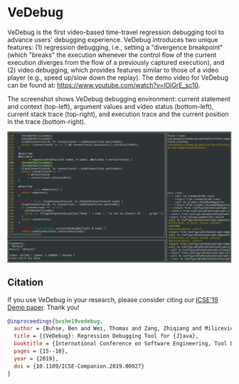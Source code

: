 # VeDebug

VeDebug is the first video-based time-travel regression debugging tool
to advance users' debugging experience. VeDebug introduces two unique
features: (1) regression debugging, i.e., setting a "divergence
breakpoint" (which "breaks" the execution whenever the control flow of
the current execution diverges from the flow of a previously captured
execution), and (2) video debugging, which provides features similar
to those of a video player (e.g., speed up/slow down the replay). The
demo video for VeDebug can be found at:
<https://www.youtube.com/watch?v=lOiGrE_sc10>.

The screenshot shows VeDebug debugging environment: current statement
and context (top-left), argument values and video status
(bottom-left), current stack trace (top-right), and execution trace
and the current position in the trace (bottom-right).
    
![screenshot](screenshot.png)

## Citation

If you use VeDebug in your research, please consider citing our
[ICSE'19 Demo
paper](https://cptgit.github.io/dl/papers/BuhseETAL19VeDebug.pdf).
Thank you!

```bibtex
@inproceedings{bushe19vedebug,
  author = {Buhse, Ben and Wei, Thomas and Zang, Zhiqiang and Milicevic, Aleksandar and Gligoric, Milos},
  title = {{VeDebug}: Regression Debugging Tool for {J}ava},
  booktitle = {International Conference on Software Engineering, Tool Demonstrations Track},
  pages = {15--18},
  year = {2019},
  doi = {10.1109/ICSE-Companion.2019.00027}
}
```
